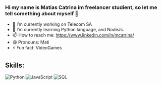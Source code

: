### Hi my name is Matias Catrina im freelancer studient, so let me tell something about myself 👋

- 🔭 I’m currently working on Telecom SA
- 🌱 I’m currently learning Python language, and NodeJs.
- 📫 How to reach me: https://www.linkedin.com/in/mcatrina/
- 😄 Pronouns: Mati
- ⚡ Fun fact: VideoGames

## Skills:
![Python](https://img.shields.io/badge/Python-red?style=for-the-badge)
![JavaScript](https://img.shields.io/badge/JavaScript-black?style=for-the-badge)
![SQL](https://img.shields.io/badge/Sql-blue?style=for-the-badge)

